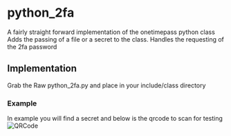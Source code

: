 # python_2fa

A fairly straight forward implementation of the onetimepass python class
Adds the passing of a file or a secret to the class.
Handles the requesting of the 2fa password

## Implementation

Grab the Raw python_2fa.py and place in your include/class directory

### Example

In example you will find a secret and below is the qrcode to scan for testing  
![QRCode](https://github.com/dtolan/python_2fa/blob/main/example/qrcode/example.png?raw=true)
